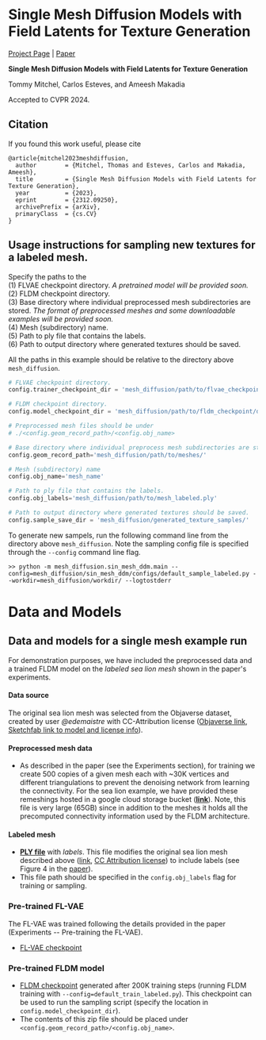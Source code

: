 # Single Mesh Diffusion Models with Field Latents for Texture Generation

[Project Page](https://single-mesh-diffusion.github.io/) |
[Paper](https://arxiv.org/abs/2312.09250)

**Single Mesh Diffusion Models with Field Latents for Texture Generation**

Tommy Mitchel, Carlos Esteves, and Ameesh Makadia

Accepted to CVPR 2024.

## Citation

If you found this work useful, please cite

```
@article{mitchel2023meshdiffusion,
  author        = {Mitchel, Thomas and Esteves, Carlos and Makadia, Ameesh},
  title         = {Single Mesh Diffusion Models with Field Latents for Texture Generation},
  year          = {2023},
  eprint        = {2312.09250},
  archivePrefix = {arXiv},
  primaryClass  = {cs.CV}
}
```
## Usage instructions for sampling new textures for a labeled mesh.
Specify the paths to the<br>
(1) FLVAE checkpoint directory. *A pretrained model will be provided soon.*<br>
(2) FLDM checkpoint directory.<br>
(3) Base directory where individual preprocessed mesh subdirectories are
stored. *The format of preprocessed meshes and some downloadable examples will be
provided soon.*<br>
(4) Mesh (subdirectory) name.<br>
(5) Path to ply file that contains the labels.<br>
(6) Path to output directory where generated textures should be saved.

All the paths in this example should be relative to the directory above
`mesh_diffusion`.

```python 
# FLVAE checkpoint directory.
config.trainer_checkpoint_dir = 'mesh_diffusion/path/to/flvae_checkpoint/dir/'

# FLDM checkpoint directory.
config.model_checkpoint_dir = 'mesh_diffusion/path/to/fldm_checkpoint/dir/'

# Preprocessed mesh files should be under
# ./<config.geom_record_path>/<config.obj_name>

# Base directory where individual preprocess mesh subdirectories are stored.
config.geom_record_path='mesh_diffusion/path/to/meshes/'

# Mesh (subdirectory) name
config.obj_name='mesh_name'

# Path to ply file that contains the labels.
config.obj_labels='mesh_diffusion/path/to/mesh_labeled.ply'

# Path to output directory where generated textures should be saved.
config.sample_save_dir = 'mesh_diffusion/generated_texture_samples/'
```

To generate new sampels, run the following command line from the directory above
`mesh_diffusion`. Note the sampling config file is specified through the
`--config` command line flag.

```
>> python -m mesh_diffusion.sin_mesh_ddm.main --config=mesh_diffusion/sin_mesh_ddm/configs/default_sample_labeled.py --workdir=mesh_diffusion/workdir/ --logtostderr
```

# Data and Models

## Data and models for a single mesh example run
For demonstration purposes, we have included the preprocessed data and a trained FLDM model on the *labeled sea lion mesh* shown in the paper's experiments.

#### Data source
The original sea lion mesh was selected from the Objaverse dataset, created by user *@edemaistre* with CC-Attribution license ([Objaverse link](https://objaverse.allenai.org/explore/?query=fe973fc8e8c049c6b9ab884137fc9463), [Sketchfab link to model and license info](https://sketchfab.com/3d-models/another-sea-lion-statue-in-san-francisco-2-fe973fc8e8c049c6b9ab884137fc9463)).

#### Preprocessed mesh data
- As described in the paper (see the Experiments section), for training we create 500 copies of a given mesh each with ~30K vertices and different triangulations to prevent the denoising network from learning the connectivity.  For the sea lion example, we have provided these remeshings hosted in a google cloud storage bucket (**[link](https://storage.googleapis.com/geometric-ai-public/mesh_diffusion/preprocessed_meshes/fe973fc8e8c049c6b9ab884137fc9463/fe973fc8e8c049c6b9ab884137fc9463_preprocessed.zip)**). Note, this file is very large (65GB) since in addition to the meshes it holds all the precomputed connectivity information used by the FLDM architecture.

#### Labeled mesh
- **[PLY file](https://storage.googleapis.com/geometric-ai-public/mesh_diffusion/preprocessed_meshes/fe973fc8e8c049c6b9ab884137fc9463/fe973fc8e8c049c6b9ab884137fc9463_sel.ply)** with *labels*. This file modifies the original sea lion mesh described above ([link](https://sketchfab.com/3d-models/another-sea-lion-statue-in-san-francisco-2-fe973fc8e8c049c6b9ab884137fc9463), [CC Attribution license](https://creativecommons.org/licenses/by/4.0/)) to include labels (see Figure 4 in the [paper](https://arxiv.org/abs/2312.09250)).
- This file path should be specified in the `config.obj_labels` flag for training or sampling.

### Pre-trained FL-VAE
The FL-VAE was trained following the details provided in the paper (Experiments -- Pre-training the FL-VAE).

- [FL-VAE checkpoint](https://storage.googleapis.com/geometric-ai-public/mesh_diffusion/models/flvae/flvae_checkpoint.zip)

### Pre-trained FLDM model

- [FLDM checkpoint](https://storage.googleapis.com/geometric-ai-public/mesh_diffusion/models/fldm/fldm_checkpoint_fe973fc8e8c049c6b9ab884137fc9463.zip) generated after 200K training steps (running FLDM training with `--config=default_train_labeled.py`).  This checkpoint can be used to run the sampling script (specify the location in `config.model_checkpoint_dir`).
- The contents of this zip file should be placed under `<config.geom_record_path>/<config.obj_name>`.
